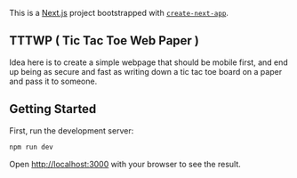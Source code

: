 This is a [Next.js](https://nextjs.org/) project bootstrapped with [`create-next-app`](https://github.com/vercel/next.js/tree/canary/packages/create-next-app).

## TTTWP ( Tic Tac Toe Web Paper )
Idea here is to create a simple webpage that should be mobile first, and end up being as secure and fast as writing down a tic tac toe board on a paper and pass it to someone.

## Getting Started

First, run the development server:

```bash
npm run dev
```

Open [http://localhost:3000](http://localhost:3000) with your browser to see the result.
